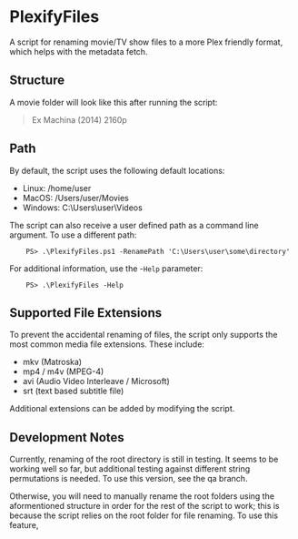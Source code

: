 # PlexifyFiles

A script for renaming movie/TV show files to a more Plex friendly format, which helps with the metadata fetch. 

## Structure

A movie folder will look like this after running the script:

>Ex Machina (2014) 2160p

## Path

By default, the script uses the following default locations:

- Linux:   /home/user
- MacOS:   /Users/user/Movies
- Windows: C:\Users\user\Videos

The script can also receive a user defined path as a command line argument. To use a different path:

        PS> .\PlexifyFiles.ps1 -RenamePath 'C:\Users\user\some\directory'
        
For additional information, use the -`Help` parameter:

        PS> .\PlexifyFiles -Help
        
## Supported File Extensions

To prevent the accidental renaming of files, the script only supports the most common media file extensions. These include:

- mkv (Matroska)
- mp4 / m4v (MPEG-4)
- avi (Audio Video Interleave / Microsoft)
- srt (text based subtitle file)

Additional extensions can be added by modifying the script. 

## Development Notes

Currently, renaming of the root directory is still in testing. It seems to be working well so far, but additional testing against different string permutations is needed. To use this version, see the qa branch.

Otherwise, you will need to manually rename the root folders using the aformentioned structure in order for the rest of the script to work; this is because the script relies on the root folder for file renaming.
To use this feature,
